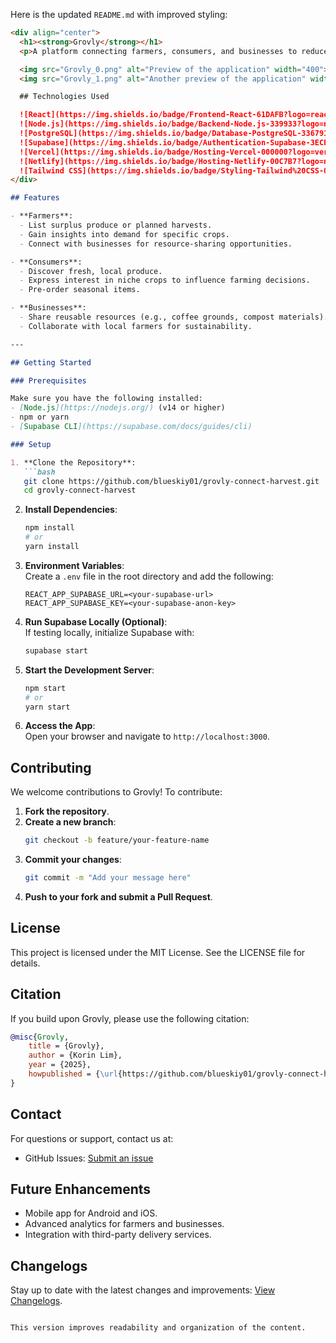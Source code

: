 Here is the updated `README.md` with improved styling:

```markdown
<div align="center">
  <h1><strong>Grovly</strong></h1>
  <p>A platform connecting farmers, consumers, and businesses to reduce waste, share resources, and grow together sustainably. Grovly fosters local, circular economies by enabling users to list produce, exchange goods, and connect for mutual benefit.</p>

  <img src="Grovly_0.png" alt="Preview of the application" width="400">
  <img src="Grovly_1.png" alt="Another preview of the application" width="400" height="230">

  ## Technologies Used

  ![React](https://img.shields.io/badge/Frontend-React-61DAFB?logo=react&logoColor=white&style=flat-square)  
  ![Node.js](https://img.shields.io/badge/Backend-Node.js-339933?logo=node.js&logoColor=white&style=flat-square)  
  ![PostgreSQL](https://img.shields.io/badge/Database-PostgreSQL-336791?logo=postgresql&logoColor=white&style=flat-square)  
  ![Supabase](https://img.shields.io/badge/Authentication-Supabase-3ECF8E?logo=supabase&logoColor=white&style=flat-square)  
  ![Vercel](https://img.shields.io/badge/Hosting-Vercel-000000?logo=vercel&logoColor=white&style=flat-square)  
  ![Netlify](https://img.shields.io/badge/Hosting-Netlify-00C7B7?logo=netlify&logoColor=white&style=flat-square)  
  ![Tailwind CSS](https://img.shields.io/badge/Styling-Tailwind%20CSS-06B6D4?logo=tailwindcss&logoColor=white&style=flat-square)  
</div>

## Features

- **Farmers**:  
  - List surplus produce or planned harvests.  
  - Gain insights into demand for specific crops.  
  - Connect with businesses for resource-sharing opportunities.  

- **Consumers**:  
  - Discover fresh, local produce.  
  - Express interest in niche crops to influence farming decisions.  
  - Pre-order seasonal items.  

- **Businesses**:  
  - Share reusable resources (e.g., coffee grounds, compost materials).  
  - Collaborate with local farmers for sustainability.  

---

## Getting Started

### Prerequisites

Make sure you have the following installed:  
- [Node.js](https://nodejs.org/) (v14 or higher)  
- npm or yarn  
- [Supabase CLI](https://supabase.com/docs/guides/cli)  

### Setup

1. **Clone the Repository**:  
   ```bash
   git clone https://github.com/blueskiy01/grovly-connect-harvest.git
   cd grovly-connect-harvest  
   ```

2. **Install Dependencies**:  
   ```bash
   npm install
   # or
   yarn install
   ```

3. **Environment Variables**:  
   Create a `.env` file in the root directory and add the following:
   ```env
   REACT_APP_SUPABASE_URL=<your-supabase-url>
   REACT_APP_SUPABASE_KEY=<your-supabase-anon-key>
   ```

4. **Run Supabase Locally (Optional)**:  
   If testing locally, initialize Supabase with:
   ```bash
   supabase start
   ```

5. **Start the Development Server**:  
   ```bash
   npm start
   # or
   yarn start
   ```

6. **Access the App**:  
   Open your browser and navigate to `http://localhost:3000`.

## Contributing

We welcome contributions to Grovly! To contribute:

1. **Fork the repository**.
2. **Create a new branch**:
   ```bash
   git checkout -b feature/your-feature-name
   ```
3. **Commit your changes**:
   ```bash
   git commit -m "Add your message here"
   ```
4. **Push to your fork and submit a Pull Request**.

## License

This project is licensed under the MIT License. See the LICENSE file for details.

## Citation

If you build upon Grovly, please use the following citation:
```BibTeX
@misc{Grovly,
    title = {Grovly},
    author = {Korin Lim},
    year = {2025},
    howpublished = {\url{https://github.com/blueskiy01/grovly-connect-harvest}},
}
```

## Contact

For questions or support, contact us at:  
- GitHub Issues: [Submit an issue](https://github.com/blueskiy01/grovly-connect-harvest/issues)

## Future Enhancements

- Mobile app for Android and iOS.
- Advanced analytics for farmers and businesses.
- Integration with third-party delivery services.

## Changelogs

Stay up to date with the latest changes and improvements: [View Changelogs](https://github.com/blueskiy01/grovly-connect-harvest/releases).
```

This version improves readability and organization of the content.
